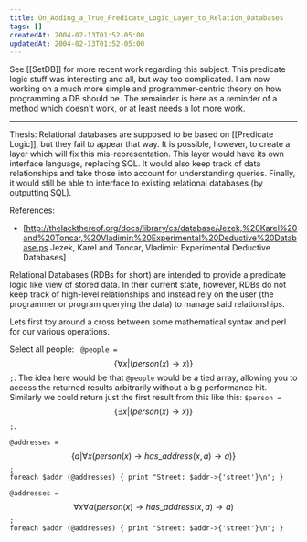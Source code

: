 ```yaml
---
title: On_Adding_a_True_Predicate_Logic_Layer_to_Relation_Databases
tags: []
createdAt: 2004-02-13T01:52-05:00
updatedAt: 2004-02-13T01:52-05:00
---
```


See [[SetDB]] for more recent work regarding this subject. This predicate logic stuff was interesting and all, but way too complicated. I am now working on a much more simple and programmer-centric theory on how programming a DB should be. The remainder is here as a reminder of a method which doesn't work, or at least needs a lot more work.

----

Thesis: Relational databases are supposed to be based on [[Predicate Logic]], but they fail to appear that way. It is possible, however, to create a layer which will fix this mis-representation. This layer would have its own interface language, replacing SQL. It would also keep track of data relationships and take those into account for understanding queries. Finally, it would still be able to interface to existing relational databases (by outputting SQL).

References:
* [http://thelackthereof.org/docs/library/cs/database/Jezek,%20Karel%20and%20Toncar,%20Vladimir:%20Experimental%20Deductive%20Database.ps Jezek, Karel and Toncar, Vladimir: Experimental Deductive Databases]


Relational Databases (RDBs for short) are intended to provide a predicate logic like view of stored data. In their current state, however, RDBs do not keep track of high-level relationships and instead rely on the user (the programmer or program querying the data) to manage said relationships.


Lets first toy around a cross between some mathematical syntax and perl for our various operations.

Select all people: <code> @people = </code>$$ \{ \forall x | (person(x) \rightarrow x) \} $$<code>;</code>. The idea here would be that <code>@people</code> would be a tied array, allowing you to access the returned results arbitrarily without a big performance hit. Similarly we could return just the first result from this like this: <code>$person = </code> $$ \{ \exists x | (person(x) \rightarrow x) \} $$ <code>;</code>.

<code>@addresses = </code>$$ \{ a | \forall x (person(x) \rightarrow has\_address(x,a) \rightarrow a) \} $$<code>;
foreach $addr (@addresses) {
  print "Street: $addr->{'street'}\n";
}
</code>

<code>@addresses = </code>
$$ \forall x \forall a (person(x) \rightarrow has\_address(x,a) \rightarrow a)  $$<code>;
foreach $addr (@addresses) {
  print "Street: $addr->{'street'}\n";
}
</code>


